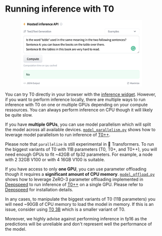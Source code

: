 # Running inference with T0

<p align="center">
    <img src="inference_widget.png" alt="Inference widget" width="400"/>
</p>

You can try T0 directly in your browser with the [inference widget](https://huggingface.co/bigscience/T0pp). However, if you want to perform inference locally, there are multiple ways to run inference with T0 on one or multiple GPUs depending on your compute ressources. You can always perform inference on CPU though it will likely be quite slow.

If you have **multiple GPUs**, you can use model parallelism which will split the model across all available devices. [`model_parallelism.py`](model_parallelism.py) shows how to leverage model parallelism to run inference of [T0++](https://huggingface.co/bigscience/T0pp).

Please note that `parallelize` is still experimental in 🤗 Transformers. To run the biggest variants of T0 with 11B parameters (T0, T0+, and T0++), you will need enough GPUs to fit ~42GB of fp32 parameters. For example, a node with 2 32GB V100 or with 4 16GB V100 is suitable.

If you have access to only **one GPU**, you can use parameter offloading though it requires a **significant amount of CPU memory**. [`model_offload.py`](model_offload.py) shows how to leverage ZeRO-3 parameter offloading implemented in [Deepspeed](https://github.com/microsoft/DeepSpeed) to run inference of [T0++](https://huggingface.co/bigscience/T0pp) on a single GPU. Please refer to  [Deepspeed](https://github.com/microsoft/DeepSpeed) for installation details.

In any cases, to manipulate the biggest variants of T0 (11B parameters) you will need ~90GB of CPU memory to load the model in memory. If this is an issue, consider using [T0 3B](https://huggingface.co/bigscience/T0_3B) which is a smaller variant of T0.

Moreover, we highly advise against performing inference in fp16 as the predictions will be unreliable and don't represent well the performance of the model.
